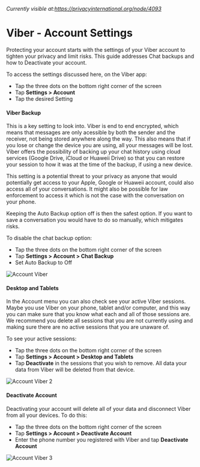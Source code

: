 *Currently visible at:https://privacyinternational.org/node/4093*

# Viber - Account Settings

Protecting your account starts with the settings of your Viber account to tighten your privacy and limit risks. This guide addresses Chat backups and how to Deactivate your account.

To access the settings discussed here, on the Viber app:

* Tap the three dots on the bottom right corner of the screen
* Tap **Settings > Account**
* Tap the desired Setting

#### Viber Backup


This is a key setting to look into. Viber is end to end encrypted, which means that messages are only acessible by both the sender and the receiver, not being stored anywhere along the way. This also means that if you lose or change the device you are using, all your messages will be lost. Viber offers the possibility of backing up your chat history using cloud services (Google Drive, iCloud or Huaweii Drive) so that you can restore your session to how it was at the time of the backup, if using a new device.

This setting is a potential threat to your privacy as anyone that would potentially get access to your Apple, Google or Huaweii account, could also access all of your conversations. It might also be possible for law enforcement to access it which is not the case with the conversation on your phone.

Keeping the Auto Backup option off is then the safest option. If you want to save a conversation you would have to do so manually, which mitigates risks.

To disable the chat backup option:

* Tap the three dots on the bottom right corner of the screen
* Tap **Settings > Account > Chat Backup**
* Set Auto Backup to Off


![Account Viber](../images/Viber/viber-account-1.PNG?raw=true)

#### Desktop and Tablets

In the Account menu you can also check see your active Viber sessions. Maybe you use Viber on your phone, tablet and/or computer, and this way you can make sure that you know what each and all of those sessions are. We recommend you delete all sessions that you are not currently using and making sure there are no active sessions that you are unaware of.

To see your active sessions:

* Tap the three dots on the bottom right corner of the screen
* Tap **Settings > Account > Desktop and Tablets**
* Tap **Deactivate** in the sessions that you wish to remove. All data your data from Viber will be deleted from that device.

![Account Viber 2](../images/Viber/viber-account-2.PNG?raw=true)

#### Deactivate Account

Deactivating your account will delete all of your data and disconnect Viber from all your devices. To do this:

* Tap the three dots on the bottom right corner of the screen
* Tap **Settings > Account > Deactivate Account**
* Enter the phone number you registered with Viber and tap **Deactivate Account**

![Account Viber 3](../images/Viber/viber-account-3.PNG?raw=true)

